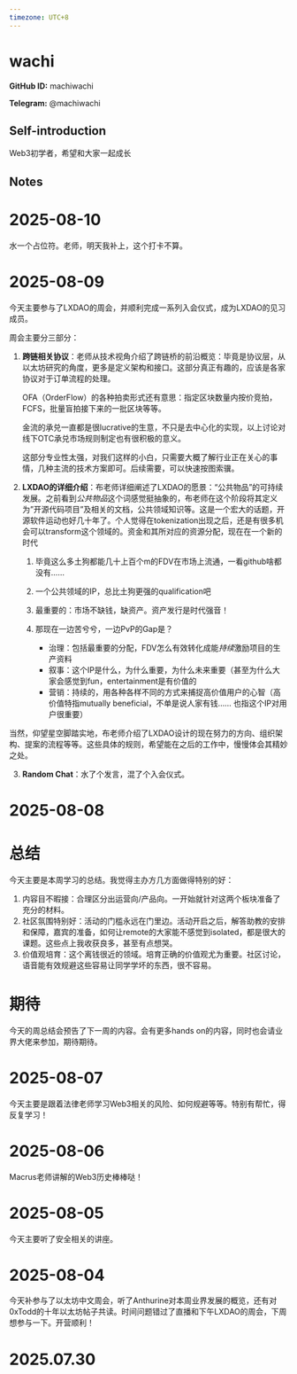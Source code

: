 ```yaml
---
timezone: UTC+8
---
```


# wachi

**GitHub ID:** machiwachi

**Telegram:** @machiwachi

## Self-introduction

Web3初学者，希望和大家一起成长

## Notes

<!-- Content_START -->
# 2025-08-10

水一个占位符。老师，明天我补上，这个打卡不算。

# 2025-08-09

今天主要参与了LXDAO的周会，并顺利完成一系列入会仪式，成为LXDAO的见习成员。

周会主要分三部分：
1. **跨链相关协议**：老师从技术视角介绍了跨链桥的前沿概览：毕竟是协议层，从以太坊研究的角度，更多是定义架构和接口。这部分真正有趣的，应该是各家协议对于订单流程的处理。

    OFA（OrderFlow）的各种拍卖形式还有意思：指定区块数量内按价竞拍，FCFS，批量盲拍接下来的一批区块等等。

    金流的承兑一直都是很lucrative的生意，不只是去中心化的实现，以上讨论对线下OTC承兑市场规则制定也有很积极的意义。

    这部分专业性太强，对我们这样的小白，只需要大概了解行业正在关心的事情，几种主流的技术方案即可。后续需要，可以快速按图索骥。
2. **LXDAO的详细介绍**：布老师详细阐述了LXDAO的愿景：“公共物品”的可持续发展。之前看到*公共物品*这个词感觉挺抽象的，布老师在这个阶段将其定义为”开源代码项目”及相关的文档，公共领域知识等。这是一个宏大的话题，开源软件运动也好几十年了。个人觉得在tokenization出现之后，还是有很多机会可以transform这个领域的。资金和其所对应的资源分配，现在在一个新的时代

    1. 毕竟这么多土狗都能几十上百个m的FDV在市场上流通，一看github啥都没有…… 
    2. 一个公共领域的IP，总比土狗更强的qualification吧
    3. 最重要的：市场不缺钱，缺资产。资产发行是时代强音！
    4. 那现在一边苦兮兮，一边PvP的Gap是？

         - 治理：包括最重要的分配，FDV怎么有效转化成能*持续*激励项目的生产资料
        - 叙事：这个IP是什么，为什么重要，为什么未来重要（甚至为什么大家会感觉到fun，entertainment是有价值的
         - 营销：持续的，用各种各样不同的方式来捕捉高价值用户的心智（高价值特指mutually beneficial，不单是说人家有钱…… 也指这个IP对用户很重要）

当然，仰望星空脚踏实地，布老师介绍了LXDAO设计的现在努力的方向、组织架构、提案的流程等等。这些具体的规则，希望能在之后的工作中，慢慢体会其精妙之处。

3. **Random Chat**：水了个发言，混了个入会仪式。

# 2025-08-08

# 总结
今天主要是本周学习的总结。我觉得主办方几方面做得特别的好：
1. 内容目不暇接：合理区分出运营向/产品向。一开始就针对这两个板块准备了充分的材料。
2. 社区氛围特别好：活动的门槛永远在门里边。活动开启之后，解答助教的安排和保障，嘉宾的准备，如何让remote的大家能不感觉到isolated，都是很大的课题。这些点上我收获良多，甚至有点想哭。
3. 价值观培育：这个离钱很近的领域。培育正确的价值观尤为重要。社区讨论，语音能有效规避这些容易让同学学坏的东西，很不容易。

# 期待
今天的周总结会预告了下一周的内容。会有更多hands on的内容，同时也会请业界大佬来参加，期待期待。

# 2025-08-07

今天主要是跟着法律老师学习Web3相关的风险、如何规避等等。特别有帮忙，得反复学习！

# 2025-08-06

Macrus老师讲解的Web3历史棒棒哒！

# 2025-08-05

今天主要听了安全相关的讲座。

# 2025-08-04

今天补参与了以太坊中文周会，听了Anthurine对本周业界发展的概览，还有对0xTodd的十年以太坊帖子共读。时间问题错过了直播和下午LXDAO的周会，下周想参与一下。开营顺利！


# 2025.07.30


<!-- Content_END -->
